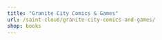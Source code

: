 ```yaml
---
title: "Granite City Comics & Games"
url: /saint-cloud/granite-city-comics-and-games/
shop: books
---
```

